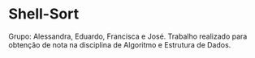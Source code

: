 # Shell-Sort
Grupo: Alessandra, Eduardo, Francisca e José.
Trabalho realizado para obtenção de nota na disciplina de Algoritmo e Estrutura de Dados.
